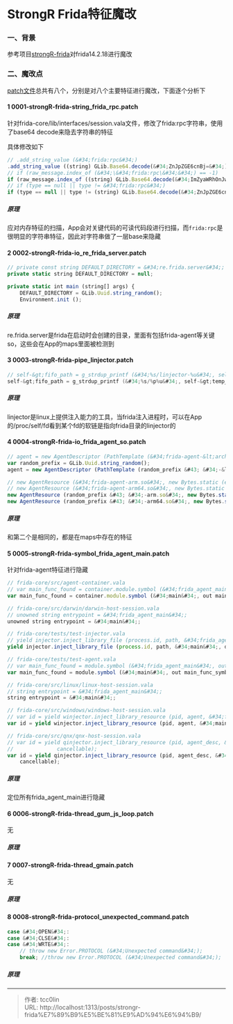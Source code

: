 # StrongR Frida特征魔改

### 一、背景
参考项目[strongR-frida](https://github.com/hluwa/Patchs/tree/master/strongR-frida/frida-core)对frida14.2.18进行魔改
### 二、魔改点
[patch文件](https://github.com/hluwa/Patchs/tree/master/strongR-frida/frida-core)总共有八个，分别是对八个主要特征进行魔改，下面逐个分析下
#### 1 0001-strongR-frida-string_frida_rpc.patch
针对frida-core/lib/interfaces/session.vala文件，修改了frida:rpc字符串，使用了base64 decode来隐去字符串的特征

具体修改如下
```js
// .add_string_value (&#34;frida:rpc&#34;)
.add_string_value ((string) GLib.Base64.decode(&#34;ZnJpZGE6cnBj=&#34;))
// if (raw_message.index_of (&#34;\&#34;frida:rpc\&#34;&#34;) == -1)
if (raw_message.index_of ((string) GLib.Base64.decode(&#34;ImZyaWRhOnJwYyI=&#34;)) == -1)
// if (type == null || type != &#34;frida:rpc&#34;)
if (type == null || type != (string) GLib.Base64.decode(&#34;ZnJpZGE6cnBj=&#34;))
```

##### 原理
应对内存特征的扫描，App会对关键代码的可读代码段进行扫描，而`frida:rpc`是很明显的字符串特征，因此对字符串做了一层base来隐藏
#### 2 0002-strongR-frida-io_re_frida_server.patch
```js
// private const string DEFAULT_DIRECTORY = &#34;re.frida.server&#34;;
private static string DEFAULT_DIRECTORY = null;

private static int main (string[] args) {
    DEFAULT_DIRECTORY = GLib.Uuid.string_random();
    Environment.init ();
```
##### 原理
re.frida.server是frida在启动时会创建的目录，里面有包括frida-agent等关键so，这些会在App的maps里面被检测到
#### 3 0003-strongR-frida-pipe_linjector.patch
```c
// self-&gt;fifo_path = g_strdup_printf (&#34;%s/linjector-%u&#34;, self-&gt;temp_path, self-&gt;id);
self-&gt;fifo_path = g_strdup_printf (&#34;%s/%p%u&#34;, self-&gt;temp_path, self ,self-&gt;id);
```
##### 原理
linjector是linux上提供注入能力的工具，当frida注入进程时，可以在App的/proc/self/fd看到某个fd的软链是指向frida目录的linjector的
#### 4 0004-strongR-frida-io_frida_agent_so.patch
```js
// agent = new AgentDescriptor (PathTemplate (&#34;frida-agent-&lt;arch&gt;.so&#34;),
var random_prefix = GLib.Uuid.string_random();
agent = new AgentDescriptor (PathTemplate (random_prefix &#43; &#34;-&lt;arch&gt;.so&#34;),

// new AgentResource (&#34;frida-agent-arm.so&#34;, new Bytes.static (emulated_arm.data), tempdir),
// new AgentResource (&#34;frida-agent-arm64.so&#34;, new Bytes.static (emulated_arm64.data), tempdir),
new AgentResource (random_prefix &#43; &#34;-arm.so&#34;, new Bytes.static (emulated_arm.data), tempdir),
new AgentResource (random_prefix &#43; &#34;-arm64.so&#34;, new Bytes.static (emulated_arm64.data), tempdir),
```
##### 原理
和第二个是相同的，都是在maps中存在的特征
#### 5 0005-strongR-frida-symbol_frida_agent_main.patch
针对frida-agent特征进行隐藏
```js
// frida-core/src/agent-container.vala
// var main_func_found = container.module.symbol (&#34;frida_agent_main&#34;, out main_func_symbol);
var main_func_found = container.module.symbol (&#34;main&#34;, out main_func_symbol);

// frida-core/src/darwin/darwin-host-session.vala
// unowned string entrypoint = &#34;frida_agent_main&#34;;
unowned string entrypoint = &#34;main&#34;;

// frida-core/tests/test-injector.vala
// yield injector.inject_library_file (process.id, path, &#34;frida_agent_main&#34;, data);
yield injector.inject_library_file (process.id, path, &#34;main&#34;, data);

// frida-core/tests/test-agent.vala
// var main_func_found = module.symbol (&#34;frida_agent_main&#34;, out main_func_symbol);
var main_func_found = module.symbol (&#34;main&#34;, out main_func_symbol);

// frida-core/src/linux/linux-host-session.vala
// string entrypoint = &#34;frida_agent_main&#34;;
string entrypoint = &#34;main&#34;;

// frida-core/src/windows/windows-host-session.vala
// var id = yield winjector.inject_library_resource (pid, agent, &#34;frida_agent_main&#34;, t.remote_address, cancellable);
var id = yield winjector.inject_library_resource (pid, agent, &#34;main&#34;, t.remote_address, cancellable);

// frida-core/src/qnx/qnx-host-session.vala
// var id = yield qinjector.inject_library_resource (pid, agent_desc, &#34;frida_agent_main&#34;, t.remote_address,
// 				cancellable);
var id = yield qinjector.inject_library_resource (pid, agent_desc, &#34;main&#34;, t.remote_address,
    cancellable);
```
##### 原理
定位所有frida_agent_main进行隐藏
#### 6 0006-strongR-frida-thread_gum_js_loop.patch
无
##### 原理
#### 7 0007-strongR-frida-thread_gmain.patch
无
##### 原理
#### 8 0008-strongR-frida-protocol_unexpected_command.patch
```js
case &#34;OPEN&#34;:
case &#34;CLSE&#34;:
case &#34;WRTE&#34;:
    // throw new Error.PROTOCOL (&#34;Unexpected command&#34;);
    break; //throw new Error.PROTOCOL (&#34;Unexpected command&#34;);
```
##### 原理


---

> 作者: tcc0lin  
> URL: http://localhost:1313/posts/strongr-frida%E7%89%B9%E5%BE%81%E9%AD%94%E6%94%B9/  

